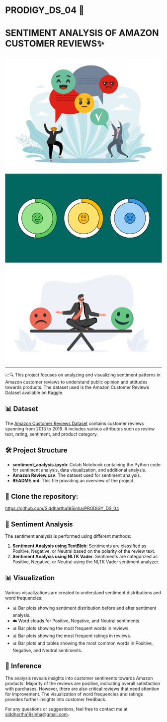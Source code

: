 # PRODIGY_DS_04 🌟
# SENTIMENT ANALYSIS OF AMAZON CUSTOMER REVIEWS✨ 

##
![Image 1](https://github.com/Siddhartha19Sinha/PRODIGY_DS_04/blob/main/Image1.webp)
![Image 2](https://github.com/Siddhartha19Sinha/PRODIGY_DS_04/blob/main/Image2.jpg)
![Image 3](https://github.com/Siddhartha19Sinha/PRODIGY_DS_04/blob/main/Image3.jpg)

---

📈🔍 This project focuses on analyzing and visualizing sentiment patterns in Amazon customer reviews to understand public opinion and attitudes towards products. The dataset used is the Amazon Customer Reviews Dataset available on Kaggle.

## 📊 Dataset

The [Amazon Customer Reviews Dataset](https://www.kaggle.com/datasets/thedevastator/amazon-customer-reviews-with-2013-2019-sentiment) contains customer reviews spanning from 2013 to 2019. It includes various attributes such as review text, rating, sentiment, and product category.

## 🛠️ Project Structure

- **sentiment_analysis.ipynb**: Colab Notebook containing the Python code for sentiment analysis, data visualization, and additional analysis.
- **Amazon Review.csv**: The dataset used for sentiment analysis.
- **README.md**: This file providing an overview of the project.
  
## 🚀 Clone the repository:
https://github.com/Siddhartha19Sinha/PRODIGY_DS_04

## 💬 Sentiment Analysis

The sentiment analysis is performed using different methods:

1. **Sentiment Analysis using TextBlob**: Sentiments are classified as Positive, Negative, or Neutral based on the polarity of the review text.
2. **Sentiment Analysis using NLTK Vader**: Sentiments are categorized as Positive, Negative, or Neutral using the NLTK Vader sentiment analyzer.

## 📊 Visualization

Various visualizations are created to understand sentiment distributions and word frequencies:

- 📊 Bar plots showing sentiment distribution before and after sentiment analysis.
- ☁️ Word clouds for Positive, Negative, and Neutral sentiments.
- 📊 Bar plots showing the most frequent words in reviews.
- 📊 Bar plots showing the most frequent ratings in reviews.
- 📊 Bar plots and tables showing the most common words in Positive, Negative, and Neutral sentiments.

## 🧠 Inference

The analysis reveals insights into customer sentiments towards Amazon products. Majority of the reviews are positive, indicating overall satisfaction with purchases. However, there are also critical reviews that need attention for improvement. The visualization of word frequencies and ratings provides further insights into customer feedback.

For any questions or suggestions, feel free to contact me at [siddhartha19sinha@gmail.com](mailto:siddhartha19sinha@gmail.com).
